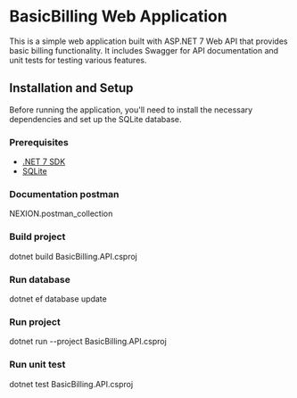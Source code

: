 # BasicBilling Web Application

This is a simple web application built with ASP.NET 7 Web API that provides basic billing functionality. 
It includes Swagger for API documentation and unit tests for testing various features.

## Installation and Setup

Before running the application, you'll need to install the necessary dependencies and set up the SQLite database.

### Prerequisites

- [.NET 7 SDK](https://dotnet.microsoft.com/download/dotnet/7.0)
- [SQLite](https://www.sqlite.org/download.html)

### Documentation postman

NEXION.postman_collection

### Build project

dotnet build BasicBilling.API.csproj

### Run database

dotnet ef database update

### Run project

dotnet run --project BasicBilling.API.csproj

### Run unit test

dotnet test BasicBilling.API.csproj

